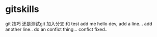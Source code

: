 # gitskills
git 技巧
还是测试git
加入分支 和 test
add me
hello dev, add a line...
add another line..
do an confict thing...
confict fixed..
